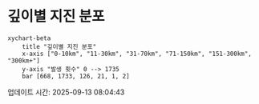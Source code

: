 # 깊이별 지진 분포

```mermaid
xychart-beta
    title "깊이별 지진 분포"
    x-axis ["0-10km", "11-30km", "31-70km", "71-150km", "151-300km", "300km+"]
    y-axis "발생 횟수" 0 --> 1735
    bar [668, 1733, 126, 21, 1, 2]
```

업데이트 시간: 2025-09-13 08:04:43
